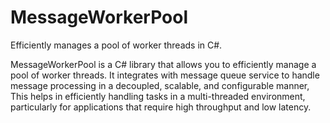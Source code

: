 # MessageWorkerPool

Efficiently manages a pool of worker threads in C#.

MessageWorkerPool is a C# library that allows you to efficiently manage a pool of worker threads. It integrates with message queue service to handle message processing in a decoupled, scalable, and configurable manner, This helps in efficiently handling tasks in a multi-threaded environment, particularly for applications that require high throughput and low latency.
